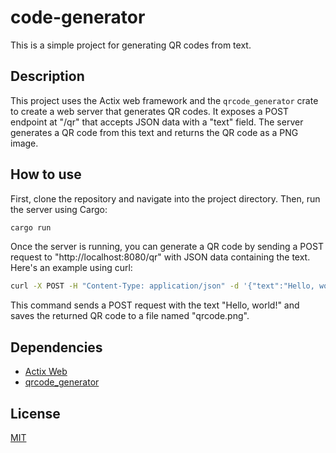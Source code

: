 # code-generator
This is a simple project for generating QR codes from text.

## Description
This project uses the Actix web framework and the `qrcode_generator` crate to create a web server that generates QR codes. It exposes a POST endpoint at "/qr" that accepts JSON data with a "text" field. The server generates a QR code from this text and returns the QR code as a PNG image.

## How to use
First, clone the repository and navigate into the project directory. Then, run the server using Cargo:

```bash
cargo run
```
Once the server is running, you can generate a QR code by sending a POST request to "http://localhost:8080/qr" with JSON data containing the text. Here's an example using curl:

```bash
curl -X POST -H "Content-Type: application/json" -d '{"text":"Hello, world!"}' http://localhost:8080/qr > qrcode.png
```

This command sends a POST request with the text "Hello, world!" and saves the returned QR code to a file named "qrcode.png".

## Dependencies

* [Actix Web](https://actix.rs/)
* [qrcode_generator](https://crates.io/crates/qrcode_generator)

## License

[MIT](LICENSE)


